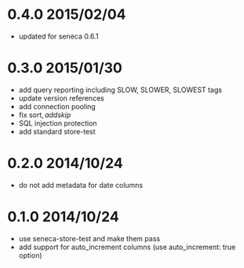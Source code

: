 # 0.4.0 2015/02/04
- updated for seneca 0.6.1

# 0.3.0 2015/01/30
- add query reporting including SLOW, SLOWER, SLOWEST tags
- update version references
- add connection pooling
- fix sort$, add skip$
- SQL injection protection
- add standard store-test

# 0.2.0 2014/10/24
- do not add metadata for date columns

# 0.1.0 2014/10/24
- use seneca-store-test and make them pass
- add support for auto_increment columns (use auto_increment: true option)